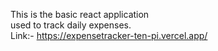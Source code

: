 This is the basic react application
<br>
used to track daily expenses. 
<br>
<nr>
Link:- https://expensetracker-ten-pi.vercel.app/
